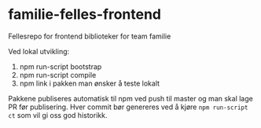 # familie-felles-frontend

Fellesrepo for frontend biblioteker for team familie

Ved lokal utvikling:

1. npm run-script bootstrap
2. npm run-script compile
3. npm link i pakken man ønsker å teste lokalt

Pakkene publiseres automatisk til npm ved push til master og man skal lage PR før publisering.
Hver commit bør genereres ved å kjøre `npm run-script ct` som vil gi oss god historikk.
